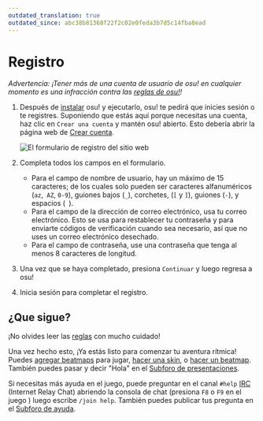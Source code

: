 ```yaml
---
outdated_translation: true
outdated_since: abc38b81368f22f2c02e0feda3b7d5c14fba8ead
---
```


# Registro

*Advertencia: ¡Tener más de una cuenta de usuario de osu! en cualquier momento es una infracción contra las [reglas de osu!](/wiki/Rules)!*

1. Después de [instalar](/wiki/Client/Installation) osu! y ejecutarlo, osu! te pedirá que inicies sesión o te registres. Suponiendo que estás aquí porque necesitas una cuenta, haz clic en `Crear una cuenta` y mantén osu! abierto. Esto debería abrir la página web de [Crear cuenta](https://osu.ppy.sh/p/register).

   ![El formulario de registro del sitio web](img/register-old.jpg "El formulario de registro")

2. Completa todos los campos en el formulario.
   - Para el campo de nombre de usuario, hay un máximo de 15 caracteres; de los cuales solo pueden ser caracteres alfanuméricos (`az`,` AZ`, `0-9`), guiones bajos (`_`), corchetes, (`[` y `]`), guiones (`-`), y espacios (` `).
   - Para el campo de la dirección de correo electrónico, usa tu correo electrónico. Esto se usa para restablecer tu contraseña y para enviarte códigos de verificación cuando sea necesario, así que no uses un correo electrónico desechado.
   - Para el campo de contraseña, use una contraseña que tenga al menos 8 caracteres de longitud.

3. Una vez que se haya completado, presiona `Continuar` y luego regresa a osu!

4. Inicia sesión para completar el registro.

## ¿Que sigue?

¡No olvides leer las [reglas](/wiki/Rules) con mucho cuidado!

Una vez hecho esto, ¡Ya estás listo para comenzar tu aventura rítmica! Puedes [agregar beatmaps](/wiki/Client/Installation#agregar-beatmaps) para jugar, [hacer una skin](/wiki/Skinning), o [hacer un beatmap](/wiki/Beatmapping). También puedes pasar y decir "Hola" en el [Subforo de presentaciones](https://osu.ppy.sh/community/forums/8).

Si necesitas más ayuda en el juego, puede preguntar en el canal `#help` [IRC](/wiki/Community/Internet_Relay_Chat) (Internet Relay Chat) abriendo la consola de chat (presiona `F8` o `F9` en el juego ) luego escribe `/join help`. También puedes publicar tus pregunta en el [Subforo de ayuda](https://osu.ppy.sh/community/forums/5).
